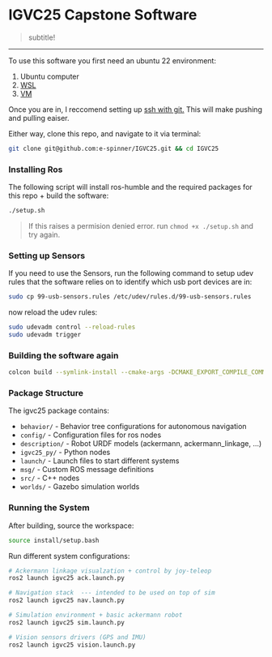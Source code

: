 # IGVC25 Capstone Software
> subtitle!
---

To use this software you first need an ubuntu 22 environment:

1.  Ubuntu computer
2.  [WSL](https://learn.microsoft.com/en-us/windows/wsl/install)
3.  [VM](https://www.virtualbox.org)

Once you are in, I reccomend setting up [ssh with git.](https://docs.github.com/en/authentication/connecting-to-github-with-ssh) This will make pushing and pulling eaiser.

Either way, clone this repo, and navigate to it via terminal:

```bash
git clone git@github.com:e-spinner/IGVC25.git && cd IGVC25
```

### Installing Ros

The following script will install ros-humble and the required packages for this repo + build the software:

```bash
./setup.sh
```

> If this raises a permision denied error. run `chmod +x ./setup.sh` and try again.

### Setting up Sensors

If you need to use the Sensors, run the following command to setup udev rules that the software relies on to identify which usb port devices are in:

```bash
sudo cp 99-usb-sensors.rules /etc/udev/rules.d/99-usb-sensors.rules
```

now reload the udev rules:

```bash
sudo udevadm control --reload-rules
sudo udevadm trigger
```


### Building the software again

```bash
colcon build --symlink-install --cmake-args -DCMAKE_EXPORT_COMPILE_COMMANDS=ON --packages-select igcv26
```

### Package Structure

The igvc25 package contains:

- `behavior/` - Behavior tree configurations for autonomous navigation
- `config/` - Configuration files for ros nodes
- `description/` - Robot URDF models (ackermann, ackermann_linkage, ...)
- `igvc25_py/` - Python nodes
- `launch/` - Launch files to start different systems
- `msg/` - Custom ROS message definitions
- `src/` - C++ nodes
- `worlds/` - Gazebo simulation worlds

### Running the System

After building, source the workspace:

```bash
source install/setup.bash
```

Run different system configurations:

```bash
# Ackermann linkage visualzation + control by joy-teleop
ros2 launch igvc25 ack.launch.py

# Navigation stack  --- intended to be used on top of sim
ros2 launch igvc25 nav.launch.py

# Simulation environment + basic ackermann robot
ros2 launch igvc25 sim.launch.py

# Vision sensors drivers (GPS and IMU)
ros2 launch igvc25 vision.launch.py
```
